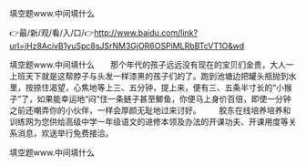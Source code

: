 填空题www.中间填什么

👉最/新/观/看/入/口/👉http://www.baidu.com/link?url=jHz8AcivB1yuSpc8sJSrNM3GjOR6OSPiMLRbBTcVT1O&wd

填空题www.中间填什么　　那个年代的孩子远远没有现在的宝贝们金贵，大人一上班天下就是这帮脖子与头发一样漆黑的孩子们的了。跑到池塘边把罐头瓶抛到水里，按捺住渴望，心焦地等上三、五分钟，提上来，便有三、五条半寸长的“小猴子”了，如果能幸运地“闷”住一条鲢子甚至鲫鱼，你便马上身价百倍，即使一分钟之前还嘲弄你的小伙伴，一样会厚颜无耻地过来讨好。
　　胶东在线培养培养和训练网为您供给高级中学一年级语文的进修本领及办法的开课功夫、开课用度等关系消息，欢送举行免费接洽。


填空题www.中间填什么
